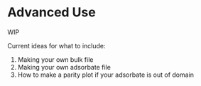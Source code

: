 # Advanced Use

WIP

Current ideas for what to include:
1. Making your own bulk file
2. Making your own adsorbate file
3. How to make a parity plot if your adsorbate is out of domain
